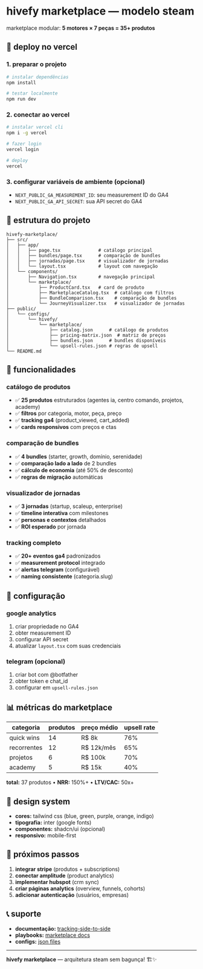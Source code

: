 # hivefy marketplace — modelo steam

marketplace modular: **5 motores × 7 peças = 35+ produtos**

## 🚀 deploy no vercel

### 1. preparar o projeto
```bash
# instalar dependências
npm install

# testar localmente
npm run dev
```

### 2. conectar ao vercel
```bash
# instalar vercel cli
npm i -g vercel

# fazer login
vercel login

# deploy
vercel
```

### 3. configurar variáveis de ambiente (opcional)
- `NEXT_PUBLIC_GA_MEASUREMENT_ID`: seu measurement ID do GA4
- `NEXT_PUBLIC_GA_API_SECRET`: sua API secret do GA4

## 📁 estrutura do projeto

```
hivefy-marketplace/
├── src/
│   ├── app/
│   │   ├── page.tsx              # catálogo principal
│   │   ├── bundles/page.tsx      # comparação de bundles
│   │   ├── jornadas/page.tsx     # visualizador de jornadas
│   │   └── layout.tsx            # layout com navegação
│   └── components/
│       ├── Navigation.tsx        # navegação principal
│       └── marketplace/
│           ├── ProductCard.tsx   # card de produto
│           ├── MarketplaceCatalog.tsx  # catálogo com filtros
│           ├── BundleComparison.tsx    # comparação de bundles
│           └── JourneyVisualizer.tsx   # visualizador de jornadas
├── public/
│   └── configs/
│       └── hivefy/
│           └── marketplace/
│               ├── catalog.json      # catálogo de produtos
│               ├── pricing-matrix.json  # matriz de preços
│               ├── bundles.json      # bundles disponíveis
│               └── upsell-rules.json # regras de upsell
└── README.md
```

## 🎯 funcionalidades

### catálogo de produtos
- ✅ **25 produtos** estruturados (agentes ia, centro comando, projetos, academy)
- ✅ **filtros** por categoria, motor, peça, preço
- ✅ **tracking ga4** (product_viewed, cart_added)
- ✅ **cards responsivos** com preços e ctas

### comparação de bundles
- ✅ **4 bundles** (starter, growth, domínio, serenidade)
- ✅ **comparação lado a lado** de 2 bundles
- ✅ **cálculo de economia** (até 50% de desconto)
- ✅ **regras de migração** automáticas

### visualizador de jornadas
- ✅ **3 jornadas** (startup, scaleup, enterprise)
- ✅ **timeline interativa** com milestones
- ✅ **personas e contextos** detalhados
- ✅ **ROI esperado** por jornada

### tracking completo
- ✅ **20+ eventos ga4** padronizados
- ✅ **measurement protocol** integrado
- ✅ **alertas telegram** (configurável)
- ✅ **naming consistente** (categoria.slug)

## 🔧 configuração

### google analytics
1. criar propriedade no GA4
2. obter measurement ID
3. configurar API secret
4. atualizar `layout.tsx` com suas credenciais

### telegram (opcional)
1. criar bot com @botfather
2. obter token e chat_id
3. configurar em `upsell-rules.json`

## 📊 métricas do marketplace

| categoria | produtos | preço médio | upsell rate |
|-----------|----------|-------------|-------------|
| quick wins | 14 | R$ 8k | 76% |
| recorrentes | 12 | R$ 12k/mês | 65% |
| projetos | 6 | R$ 100k | 70% |
| academy | 5 | R$ 15k | 40% |

**total:** 37 produtos • **NRR:** 150%+ • **LTV/CAC:** 50x+

## 🎨 design system

- **cores:** tailwind css (blue, green, purple, orange, indigo)
- **tipografia:** inter (google fonts)
- **componentes:** shadcn/ui (opcional)
- **responsivo:** mobile-first

## 🚀 próximos passos

1. **integrar stripe** (produtos + subscriptions)
2. **conectar amplitude** (product analytics)
3. **implementar hubspot** (crm sync)
4. **criar páginas analytics** (overview, funnels, cohorts)
5. **adicionar autenticação** (usuários, empresas)

## 📞 suporte

- **documentação:** [tracking-side-to-side](../../tracking-side-to-side/README.md)
- **playbooks:** [marketplace docs](../../tracking-side-to-side/playbooks/hivefy/marketplace/)
- **configs:** [json files](../../tracking-side-to-side/configs/hivefy/marketplace/)

---

**hivefy marketplace** — arquitetura steam sem bagunça! 🏗️✨